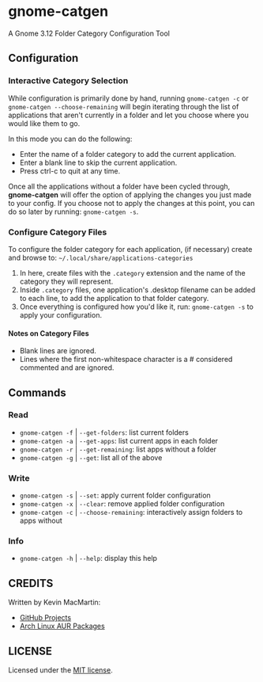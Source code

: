 # gnome-catgen #

A Gnome 3.12 Folder Category Configuration Tool

## Configuration ##

### Interactive Category Selection ###

While configuration is primarily done by hand, running `gnome-catgen -c` or `gnome-catgen --choose-remaining` will begin iterating through the list of applications that aren't currently in a folder and let you choose where you would like them to go.

In this mode you can do the following:

* Enter the name of a folder category to add the current application.
* Enter a blank line to skip the current application.
* Press ctrl-c to quit at any time.

Once all the applications without a folder have been cycled through, **gnome-catgen** will offer the option of applying the changes you just made to your config. If you choose not to apply the changes at this point, you can do so later by running: `gnome-catgen -s`.

### Configure Category Files ###

To configure the folder category for each application, (if necessary) create and browse to: `~/.local/share/applications-categories`

1. In here, create files with the `.category` extension and the name of the category they will represent.
2. Inside `.category` files, one application's .desktop filename can be added to each line, to add the application to that folder category.
3. Once everything is configured how you'd like it, run: `gnome-catgen -s` to apply your configuration.

#### Notes on Category Files ####

* Blank lines are ignored.
* Lines where the first non-whitespace character is a # considered commented and are ignored.

## Commands ##

### Read ###

* `gnome-catgen -f` | `--get-folders`: list current folders
* `gnome-catgen -a` | `--get-apps`: list current apps in each folder
* `gnome-catgen -r` | `--get-remaining`: list apps without a folder
* `gnome-catgen -g` | `--get`: list all of the above

### Write ###

* `gnome-catgen -s` | `--set`: apply current folder configuration
* `gnome-catgen -x` | `--clear`: remove applied folder configuration
* `gnome-catgen -c` | `--choose-remaining`: interactively assign folders to apps without

### Info ###

* `gnome-catgen -h` | `--help`: display this help

## CREDITS ##

Written by Kevin MacMartin:

* [GitHub Projects](https://github.com/prurigro)
* [Arch Linux AUR Packages](https://aur.archlinux.org/packages/?SeB=m&K=prurigro)

## LICENSE ##

Licensed under the [MIT license](http://opensource.org/licenses/MIT).
